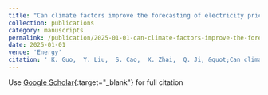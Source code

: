 ```yaml
---
title: "Can climate factors improve the forecasting of electricity price volatility? Evidence from Australia"
collection: publications
category: manuscripts
permalink: /publication/2025-01-01-can-climate-factors-improve-the-forecasting-of-electricity-price-volatility-evidence-from-australia
date: 2025-01-01
venue: 'Energy'
citation: ' K. Guo,  Y. Liu,  S. Cao,  X. Zhai,  Q. Ji, &quot;Can climate factors improve the forecasting of electricity price volatility? Evidence from Australia.&quot; Energy, 2025.'
---
```

Use [Google Scholar](https://scholar.google.com/scholar?q=Can+climate+factors+improve+the+forecasting+of+electricity+price+volatility?+Evidence+from+Australia){:target="_blank"} for full citation